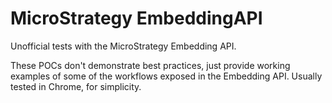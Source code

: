 # MicroStrategy EmbeddingAPI

Unofficial tests with the MicroStrategy Embedding API.

These POCs don't demonstrate best practices, just provide working examples of some of the workflows exposed in the Embedding API. Usually tested in Chrome, for simplicity.